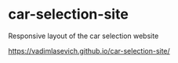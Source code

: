 # car-selection-site
Responsive layout of the car selection website

https://vadimlasevich.github.io/car-selection-site/
